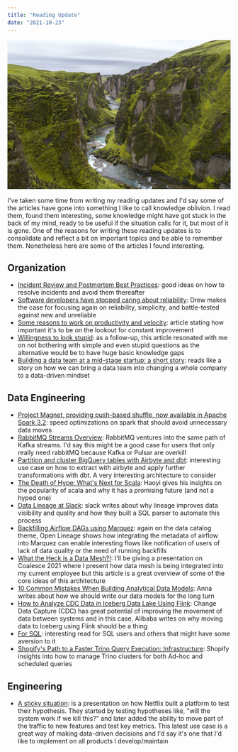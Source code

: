 ```yaml
---
title: "Reading Update"
date: "2021-10-23"
---
```


![Photo by Serey Morm on Unsplash](./iceland.jpeg)

I've taken some time from writing my reading updates and I'd say some of the articles have gone into something I like to call knowledge oblivion. I read them, found them interesting, some knowledge might have got stuck in the back of my mind, ready to be useful if the situation calls for it, but most of it is gone. One of the reasons for writing these reading updates is to consolidate and reflect a bit on important topics and be able to remember them. Nonetheless here are some of the articles I found interesting.

## Organization

- [Incident Review and Postmortem Best Practices](https://blog.pragmaticengineer.com/postmortem-best-practices): good ideas on how to resolve incidents and avoid them thereafter
- [Software developers have stopped caring about reliability](https://drewdevault.com/2021/10/17/Reliability.html): Drew makes the case for focusing again on reliability, simplicity, and battle-tested against new and unreliable
- [Some reasons to work on productivity and velocity](https://danluu.com/productivity-velocity): article stating how important it's to be on the lookout for constant improvement
- [Willingness to look stupid](https://danluu.com/look-stupid/): as a follow-up, this article resonated with me on not bothering with simple and even stupid questions as the alternative would be to have huge basic knowledge gaps
- [Building a data team at a mid-stage startup: a short story](https://erikbern.com/2021/07/07/the-data-team-a-short-story.html): reads like a story on how we can bring a data team into changing a whole company to a data-driven mindset

## Data Engineering

- [Project Magnet, providing push-based shuffle, now available in Apache Spark 3.2](https://engineering.linkedin.com/blog/2021/push-based-shuffle-in-apache-spark): speed optimizations on spark that should avoid unnecessary data moves
- [RabbitMQ Streams Overview](https://blog.rabbitmq.com/posts/2021/07/rabbitmq-streams-overview): RabbitMQ ventures into the same path of Kafka streams. I'd say this might be a good case for users that only really need rabbitMQ because Kafka or Pulsar are overkill
- [Partition and cluster BigQuery tables with Airbyte and dbt](https://airbyte.io/recipes/bigquery-partition-cluster): interesting use case on how to extract with airbyte and apply further transformations with dbt. A very interesting architecture to consider
- [The Death of Hype: What's Next for Scala](https://www.lihaoyi.com/post/TheDeathofHypeWhatsNextforScala.html): Haoyi gives his insights on the popularity of scala and why it has a promising future (and not a hyped one)
- [Data Lineage at Slack](https://slack.engineering/data-lineage-at-slack): slack writes about why lineage improves data visibility and quality and how they built a SQL parser to automate this process
- [Backfilling Airflow DAGs using Marquez](https://openlineage.io/blog/backfilling-airflow-dags-using-marquez/): again on the data catalog theme, Open Lineage shows how integrating the metadata of airflow into Marquez can enable interesting flows like notification of users of lack of data quality or the need of running backfills
- [What the Heck is a Data Mesh?!](https://cnr.sh/essays/what-the-heck-data-mesh): I'll be giving a presentation on Coalesce 2021 where I present how data mesh is being integrated into my current employee but this article is a great overview of some of the core ideas of this architecture
- [10 Common Mistakes When Building Analytical Data Models](https://betterprogramming.pub/10-common-mistakes-when-building-analytical-data-models-814c763d1b70): Anna writes about how we should write our data models for the long turn
- [How to Analyze CDC Data in Iceberg Data Lake Using Flink](https://www.alibabacloud.com/blog/how-to-analyze-cdc-data-in-iceberg-data-lake-using-flink_597838): Change Data Capture (CDC) has great potential of improving the movement of data between systems and in this case, Alibaba writes on why moving data to Iceberg using Flink should be a thing
- [For SQL](https://pedram.substack.com/p/for-sql): interesting read for SQL users and others that might have some aversion to it
- [Shopify's Path to a Faster Trino Query Execution: Infrastructure](https://shopifyengineering.myshopify.com/blogs/engineering/faster-trino-query-execution-infrastructure): Shopify insights into how to manage Trino clusters for both Ad-hoc and scheduled queries

## Engineering

- [A sticky situation](https://www.infoq.com/presentations/sticky-canaries): is a presentation on how Netflix built a platform to test their hypothesis. They started by testing hypotheses like, "will the system work if we kill this?" and later added the ability to move part of the traffic to new features and test key metrics. This latest use case is a great way of making data-driven decisions and I'd say it's one that I'd like to implement on all products I develop/maintain
